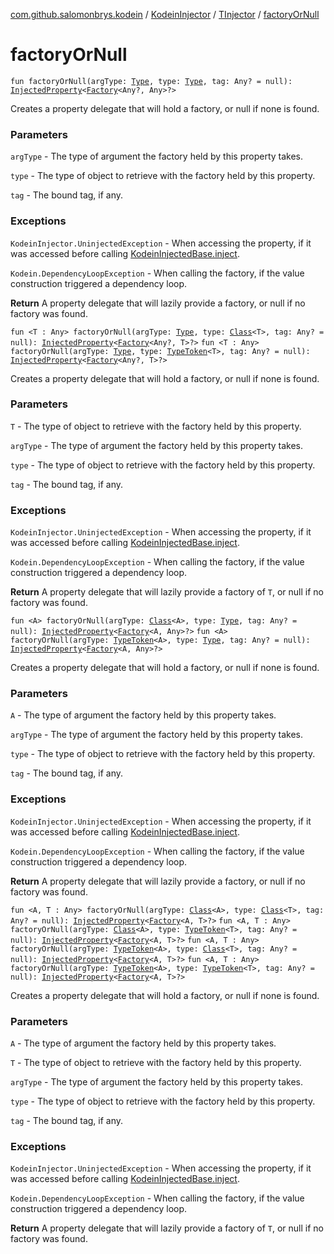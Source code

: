 [com.github.salomonbrys.kodein](../../index.md) / [KodeinInjector](../index.md) / [TInjector](index.md) / [factoryOrNull](.)

# factoryOrNull

`fun factoryOrNull(argType: `[`Type`](http://docs.oracle.com/javase/6/docs/api/java/lang/reflect/Type.html)`, type: `[`Type`](http://docs.oracle.com/javase/6/docs/api/java/lang/reflect/Type.html)`, tag: Any? = null): `[`InjectedProperty`](../../-injected-property/index.md)`<`[`Factory`](../../-factory.md)`<Any?, Any>?>`

Creates a property delegate that will hold a factory, or null if none is found.

### Parameters

`argType` - The type of argument the factory held by this property takes.

`type` - The type of object to retrieve with the factory held by this property.

`tag` - The bound tag, if any.

### Exceptions

`KodeinInjector.UninjectedException` - When accessing the property, if it was accessed before calling [KodeinInjectedBase.inject](../../-kodein-injected-base/inject.md).

`Kodein.DependencyLoopException` - When calling the factory, if the value construction triggered a dependency loop.

**Return**
A property delegate that will lazily provide a factory, or null if no factory was found.

`fun <T : Any> factoryOrNull(argType: `[`Type`](http://docs.oracle.com/javase/6/docs/api/java/lang/reflect/Type.html)`, type: `[`Class`](http://docs.oracle.com/javase/6/docs/api/java/lang/Class.html)`<T>, tag: Any? = null): `[`InjectedProperty`](../../-injected-property/index.md)`<`[`Factory`](../../-factory.md)`<Any?, T>?>`
`fun <T : Any> factoryOrNull(argType: `[`Type`](http://docs.oracle.com/javase/6/docs/api/java/lang/reflect/Type.html)`, type: `[`TypeToken`](../../-type-token/index.md)`<T>, tag: Any? = null): `[`InjectedProperty`](../../-injected-property/index.md)`<`[`Factory`](../../-factory.md)`<Any?, T>?>`

Creates a property delegate that will hold a factory, or null if none is found.

### Parameters

`T` - The type of object to retrieve with the factory held by this property.

`argType` - The type of argument the factory held by this property takes.

`type` - The type of object to retrieve with the factory held by this property.

`tag` - The bound tag, if any.

### Exceptions

`KodeinInjector.UninjectedException` - When accessing the property, if it was accessed before calling [KodeinInjectedBase.inject](../../-kodein-injected-base/inject.md).

`Kodein.DependencyLoopException` - When calling the factory, if the value construction triggered a dependency loop.

**Return**
A property delegate that will lazily provide a factory of `T`, or null if no factory was found.

`fun <A> factoryOrNull(argType: `[`Class`](http://docs.oracle.com/javase/6/docs/api/java/lang/Class.html)`<A>, type: `[`Type`](http://docs.oracle.com/javase/6/docs/api/java/lang/reflect/Type.html)`, tag: Any? = null): `[`InjectedProperty`](../../-injected-property/index.md)`<`[`Factory`](../../-factory.md)`<A, Any>?>`
`fun <A> factoryOrNull(argType: `[`TypeToken`](../../-type-token/index.md)`<A>, type: `[`Type`](http://docs.oracle.com/javase/6/docs/api/java/lang/reflect/Type.html)`, tag: Any? = null): `[`InjectedProperty`](../../-injected-property/index.md)`<`[`Factory`](../../-factory.md)`<A, Any>?>`

Creates a property delegate that will hold a factory, or null if none is found.

### Parameters

`A` - The type of argument the factory held by this property takes.

`argType` - The type of argument the factory held by this property takes.

`type` - The type of object to retrieve with the factory held by this property.

`tag` - The bound tag, if any.

### Exceptions

`KodeinInjector.UninjectedException` - When accessing the property, if it was accessed before calling [KodeinInjectedBase.inject](../../-kodein-injected-base/inject.md).

`Kodein.DependencyLoopException` - When calling the factory, if the value construction triggered a dependency loop.

**Return**
A property delegate that will lazily provide a factory, or null if no factory was found.

`fun <A, T : Any> factoryOrNull(argType: `[`Class`](http://docs.oracle.com/javase/6/docs/api/java/lang/Class.html)`<A>, type: `[`Class`](http://docs.oracle.com/javase/6/docs/api/java/lang/Class.html)`<T>, tag: Any? = null): `[`InjectedProperty`](../../-injected-property/index.md)`<`[`Factory`](../../-factory.md)`<A, T>?>`
`fun <A, T : Any> factoryOrNull(argType: `[`Class`](http://docs.oracle.com/javase/6/docs/api/java/lang/Class.html)`<A>, type: `[`TypeToken`](../../-type-token/index.md)`<T>, tag: Any? = null): `[`InjectedProperty`](../../-injected-property/index.md)`<`[`Factory`](../../-factory.md)`<A, T>?>`
`fun <A, T : Any> factoryOrNull(argType: `[`TypeToken`](../../-type-token/index.md)`<A>, type: `[`Class`](http://docs.oracle.com/javase/6/docs/api/java/lang/Class.html)`<T>, tag: Any? = null): `[`InjectedProperty`](../../-injected-property/index.md)`<`[`Factory`](../../-factory.md)`<A, T>?>`
`fun <A, T : Any> factoryOrNull(argType: `[`TypeToken`](../../-type-token/index.md)`<A>, type: `[`TypeToken`](../../-type-token/index.md)`<T>, tag: Any? = null): `[`InjectedProperty`](../../-injected-property/index.md)`<`[`Factory`](../../-factory.md)`<A, T>?>`

Creates a property delegate that will hold a factory, or null if none is found.

### Parameters

`A` - The type of argument the factory held by this property takes.

`T` - The type of object to retrieve with the factory held by this property.

`argType` - The type of argument the factory held by this property takes.

`type` - The type of object to retrieve with the factory held by this property.

`tag` - The bound tag, if any.

### Exceptions

`KodeinInjector.UninjectedException` - When accessing the property, if it was accessed before calling [KodeinInjectedBase.inject](../../-kodein-injected-base/inject.md).

`Kodein.DependencyLoopException` - When calling the factory, if the value construction triggered a dependency loop.

**Return**
A property delegate that will lazily provide a factory of `T`, or null if no factory was found.

